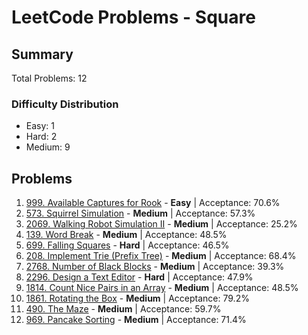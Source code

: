 # LeetCode Problems - Square

## Summary
Total Problems: 12

### Difficulty Distribution

- Easy: 1
- Hard: 2
- Medium: 9

## Problems

1. [999. Available Captures for Rook](https://leetcode.com/problems/available-captures-for-rook/) - **Easy** | Acceptance: 70.6%
2. [573. Squirrel Simulation](https://leetcode.com/problems/squirrel-simulation/) - **Medium** | Acceptance: 57.3%
3. [2069. Walking Robot Simulation II](https://leetcode.com/problems/walking-robot-simulation-ii/) - **Medium** | Acceptance: 25.2%
4. [139. Word Break](https://leetcode.com/problems/word-break/) - **Medium** | Acceptance: 48.5%
5. [699. Falling Squares](https://leetcode.com/problems/falling-squares/) - **Hard** | Acceptance: 46.5%
6. [208. Implement Trie (Prefix Tree)](https://leetcode.com/problems/implement-trie-prefix-tree/) - **Medium** | Acceptance: 68.4%
7. [2768. Number of Black Blocks](https://leetcode.com/problems/number-of-black-blocks/) - **Medium** | Acceptance: 39.3%
8. [2296. Design a Text Editor](https://leetcode.com/problems/design-a-text-editor/) - **Hard** | Acceptance: 47.9%
9. [1814. Count Nice Pairs in an Array](https://leetcode.com/problems/count-nice-pairs-in-an-array/) - **Medium** | Acceptance: 48.5%
10. [1861. Rotating the Box](https://leetcode.com/problems/rotating-the-box/) - **Medium** | Acceptance: 79.2%
11. [490. The Maze](https://leetcode.com/problems/the-maze/) - **Medium** | Acceptance: 59.7%
12. [969. Pancake Sorting](https://leetcode.com/problems/pancake-sorting/) - **Medium** | Acceptance: 71.4%